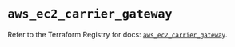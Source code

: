 # `aws_ec2_carrier_gateway`

Refer to the Terraform Registry for docs: [`aws_ec2_carrier_gateway`](https://registry.terraform.io/providers/hashicorp/aws/6.11.0/docs/resources/ec2_carrier_gateway).
